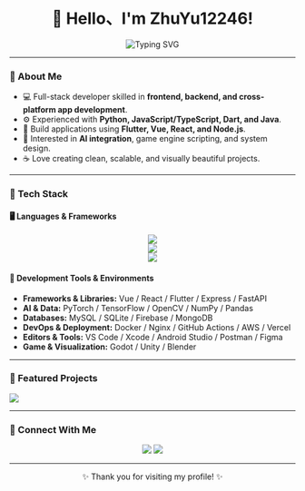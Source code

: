 <!-- 个人主页 README -->
<h1 align="center">👋 Hello、I'm ZhuYu12246!</h1>

<p align="center">
  <img src="https://readme-typing-svg.demolab.com?font=Fira+Code&size=22&pause=1000&color=00C9A7&center=true&vCenter=true&width=600&lines=Full-Stack+Developer+%26+AI+Researcher;Medical+Image+Processing+%26+Deep+Learning;Exploring+Multimodal+Vision+%F0%9F%8E%89" alt="Typing SVG" />
</p>

---

### 🧠 About Me
- 💻 Full-stack developer skilled in **frontend, backend, and cross-platform app development**.  
- ⚙️ Experienced with **Python, JavaScript/TypeScript, Dart, and Java**.  
- 🧩 Build applications using **Flutter, Vue, React, and Node.js**.  
- 🧠 Interested in **AI integration**, game engine scripting, and system design.  
- ☕ Love creating clean, scalable, and visually beautiful projects.

---

### 🚀 Tech Stack

#### 🖥️ Languages & Frameworks
<p align="center">
  <img src="https://skillicons.dev/icons?i=python,java,cpp,js,ts,dart,html,css" /><br/>
  <img src="https://skillicons.dev/icons?i=vue,react,flutter,nodejs,express,fastapi" /><br/>
  <img src="https://skillicons.dev/icons?i=pytorch,tensorflow,opencv,git,github,mysql,sqlite,docker,godot" />
</p>


#### 🧩 Development Tools & Environments
- **Frameworks & Libraries:** Vue / React / Flutter / Express / FastAPI  
- **AI & Data:** PyTorch / TensorFlow / OpenCV / NumPy / Pandas  
- **Databases:** MySQL / SQLite / Firebase / MongoDB  
- **DevOps & Deployment:** Docker / Nginx / GitHub Actions / AWS / Vercel  
- **Editors & Tools:** VS Code / Xcode / Android Studio / Postman / Figma  
- **Game & Visualization:** Godot / Unity / Blender


---

### 🌸 Featured Projects
<a href="https://gitee.com/baihaowen">
  <img src="https://img.shields.io/badge/Gitee-C71D23?style=for-the-badge&logo=gitee&logoColor=white" />
</a>


---

### 💬 Connect With Me
<p align="center">
  <a href="mailto:zhuyugg12246@gmail.com"><img src="https://img.shields.io/badge/Email-D14836?style=for-the-badge&logo=gmail&logoColor=white"></a>
  <a href="https://github.com/zhuyu12246"><img src="https://img.shields.io/badge/GitHub-181717?style=for-the-badge&logo=github&logoColor=white"></a>
</p>

---


<p align="center">✨ Thank you for visiting my profile! ✨</p>
